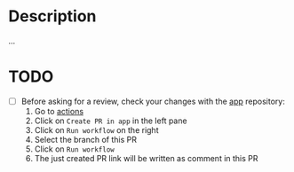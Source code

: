 # Description

...

# TODO

* [ ] Before asking for a review, check your changes with the [app](https://github.com/ParamaxAi/app) repository:
    1. Go to [actions](https://github.com/ParamaxAi/py_backend/actions)
    2. Click on `Create PR in app` in the left pane
    3. Click on `Run workflow` on the right
    4. Select the branch of this PR
    5. Click on `Run workflow`
    6. The just created PR link will be written as comment in this PR
